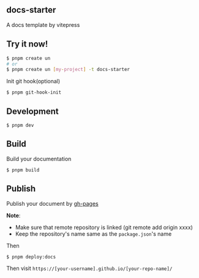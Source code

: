 ## docs-starter

A docs template by vitepress

## Try it now!

```bash
$ pnpm create un
# or
$ pnpm create un [my-project] -t docs-starter
```

Init git hook(optional)

```shell
$ pnpm git-hook-init
```

## Development

```shell
$ pnpm dev
```

## Build

Build your documentation

```shell
$ pnpm build
```

## Publish

Publish your document by [gh-pages](https://github.com/tschaub/gh-pages)

**Note**: 

* Make sure that remote repository is linked (git remote add origin xxxx)
* Keep the repository's name same as the `package.json`'s name

Then

```shell
$ pnpm deploy:docs
```

Then visit `https://[your-username].github.io/[your-repo-name]/`